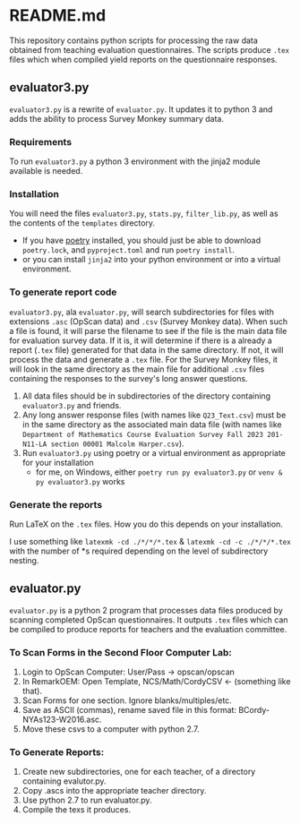 # README.md

This repository contains python scripts for processing the raw data obtained
from teaching evaluation questionnaires.  The scripts produce `.tex` files which
when compiled yield reports on the questionnaire responses.

## evaluator3.py

`evaluator3.py` is a rewrite of `evaluator.py`.  It updates it to python 3 and adds
the ability to process Survey Monkey summary data.

### Requirements

To run `evaluator3.py` a python 3 environment with the jinja2 module available is needed.

### Installation

You will need the files `evaluator3.py`, `stats.py`, `filter_lib.py`, as well as the contents of the `templates` directory.

* If you have [poetry](https://python-poetry.org/) installed, you should just be able to
    download `poetry.lock`, and `pyproject.toml` and run `poetry install`.
* or you can install `jinja2` into your python environment or into a virtual environment.

### To generate report code

`evaluator3.py`, ala `evaluator.py`, will search subdirectories for files with extensions `.asc` (OpScan data)
and `.csv` (Survey Monkey data).  When such a file is found, it will parse the filename
to see if the file is the main data file for evaluation survey data.  If it is,
it will determine if there is a already a report (`.tex` file) generated for that data in the same directory.
If not, it will process the data and generate a `.tex` file.  For the Survey Monkey files,
it will look in the same directory as the main file for additional `.csv` files containing the
responses to the survey's long answer questions.

1. All data files should be in subdirectories of the directory containing `evaluator3.py` and friends.
1. Any long answer response files (with names like `Q23_Text.csv`) must be in the same directory as the
    associated main data file (with names like `Department of Mathematics Course Evaluation Survey
    Fall 2023 201-N11-LA section 00001 Malcolm Harper.csv`).
1. Run `evaluator3.py` using poetry or a virtual environment as appropriate for your installation
    * for me, on Windows, either `poetry run py evaluator3.py` or `venv & py evaluator3.py` works

### Generate the reports

Run LaTeX on the `.tex` files.  How you do this depends on your installation.

I use something like `latexmk -cd ./*/*/*.tex` & `latexmk -cd -c ./*/*/*.tex`
with the number of *s required depending on the level of subdirectory nesting.

## evaluator.py

`evaluator.py` is a python 2 program that processes data files produced by scanning
completed OpScan questionnaires.  It outputs `.tex` files which can be compiled to
produce reports for teachers and the evaluation committee.

### To Scan Forms in the Second Floor Computer Lab:

1. Login to OpScan Computer: User/Pass -> opscan/opscan
1. In RemarkOEM: Open Template, NCS/Math/CordyCSV <- (something like that).
2. Scan Forms for one section. Ignore blanks/multiples/etc.
3. Save as ASCII (commas), rename saved file in this format: BCordy-NYAs123-W2016.asc.
4. Move these csvs to a computer with python 2.7.

### To Generate Reports:

1. Create new subdirectories, one for each teacher, of a directory containing evalutor.py.
2. Copy .ascs into the appropriate teacher directory.
3. Use python 2.7 to run evaluator.py.
4. Compile the texs it produces.
